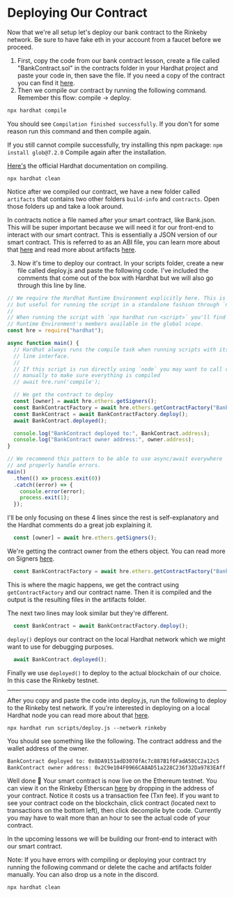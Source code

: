 # Deploying Our Contract

Now that we're all setup let's deploy our bank contract to the Rinkeby network. Be sure to have fake eth in your account from a faucet before we proceed.

1. First, copy the code from our bank contract lesson, create a file called "BankContract.sol" in the contracts folder in your Hardhat project and paste your code in, then save the file. If you need a copy of the contract you can find it [here](https://gist.github.com/saeedjabbar/8df7a329edbb92274bf1f08c8cf55ee9).
2. Then we compile our contract by running the following command. Remember this flow: compile -> deploy.

```bash
npx hardhat compile
```


You should see `Compilation finished successfully`. If you don't for some reason run this command and then compile again.

If you still cannot compile successfully, try installing this npm package: `npm install glob@7.2.0` Compile again after the installation.

 [Here's](https://hardhat.org/guides/compile-contracts.html) the official Hardhat documentation on compiling.


```
npx hardhat clean
```

 Notice after we compiled our contract, we have a new folder called `artifacts` that contains two other folders `build-info` and `contracts`. Open those folders up and take a look around. 

In contracts notice a file named after your smart contract, like Bank.json. This will be super important because we will need it for our front-end to interact with our smart contract. This is essentially a JSON version of our smart contract. This is referred to as an ABI file, you can learn more about that [here](https://www.quicknode.com/guides/solidity/what-is-an-abi) and read more about artifacts [here](https://hardhat.org/guides/compile-contracts.html#artifacts).

3. Now it's time to deploy our contract. In your scripts folder, create a new file called deploy.js and paste the following code. I've included the comments that come out of the box with Hardhat but we will also go through this line by line.

```javascript
// We require the Hardhat Runtime Environment explicitly here. This is optional
// but useful for running the script in a standalone fashion through `node <script>`.
//
// When running the script with `npx hardhat run <script>` you'll find the Hardhat
// Runtime Environment's members available in the global scope.
const hre = require("hardhat");

async function main() {
  // Hardhat always runs the compile task when running scripts with its command
  // line interface.
  //
  // If this script is run directly using `node` you may want to call compile
  // manually to make sure everything is compiled
  // await hre.run('compile');

  // We get the contract to deploy
  const [owner] = await hre.ethers.getSigners();
  const BankContractFactory = await hre.ethers.getContractFactory("Bank");
  const BankContract = await BankContractFactory.deploy();
  await BankContract.deployed();

  console.log("BankContract deployed to:", BankContract.address);
  console.log("BankContract owner address:", owner.address);
}

// We recommend this pattern to be able to use async/await everywhere
// and properly handle errors.
main()
  .then(() => process.exit(0))
  .catch((error) => {
    console.error(error);
    process.exit(1);
  });

```

I'll be only focusing on these 4 lines since the rest is self-explanatory and the Hardhat comments do a great job explaining it.

```javascript
  const [owner] = await hre.ethers.getSigners();
```

We're getting the contract owner from the ethers object. You can read more on Signers [here](https://hardhat.org/guides/waffle-testing.html#testing-from-a-different-account).

```javascript
  const BankContractFactory = await hre.ethers.getContractFactory("Bank");
```

This is where the magic happens, we get the contract using `getContractFactory` and our contract name. Then it is compiled and the output is the resulting files in the artifacts folder.

The next two lines may look similar but they're different.

```javascript
  const BankContract = await BankContractFactory.deploy();
```

`deploy()` deploys our contract on the local Hardhat network which we might want to use for debugging purposes.

```javascript
  await BankContract.deployed();
```

Finally we use `deployed()` to deploy to the actual blockchain of our choice. In this case the Rinkeby testnet.

------

After you copy and paste the code into deploy.js, run the following to deploy to the Rinkeby test network. If you're interested in deploying on a local Hardhat node you can read more about that [here](https://hardhat.org/guides/deploying.html#deploying-your-contracts).

```
npx hardhat run scripts/deploy.js --network rinkeby
```

You should see something like the following. The contract address and the wallet address of the owner.

```bash
BankContract deployed to: 0x8DA9151adD3070fAc7c887B1f6FadA58CC2a12c5
BankContract owner address: 0x2C9e104F0966CA8AD51a228C236f32Da9783EAff
```

Well done 🥳 Your smart contract is now live on the Ethereum testnet. You can view it on the Rinkeby Etherscan [here](https://rinkeby.etherscan.io/) by dropping in the address of your contract. Notice it costs us a transaction fee (Txn fee). If you want to see your contract code on the blockchain, click contract (located next to transactions on the bottom left), then click decompile byte code. Currently you may have to wait more than an hour to see the actual code of your contract.

In the upcoming lessons we will be building our front-end to interact with our smart contract.

Note: If you have errors with compiling or deploying your contract try running the following command or delete the cache and artifacts folder manually. You can also drop us a note in the discord.

```bash
npx hardhat clean
```

